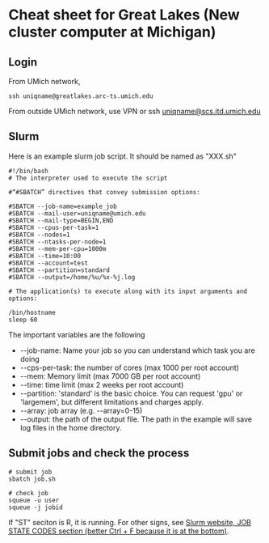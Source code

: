 # Cheat sheet for Great Lakes (New cluster computer at Michigan)

## Login

From UMich network,
```
ssh uniqname@greatlakes.arc-ts.umich.edu
```
From outside UMich network, use VPN or ssh uniqname@scs.itd.umich.edu

## Slurm

Here is an example slurm job script. It should be named as "XXX.sh"

```
#!/bin/bash
# The interpreter used to execute the script

#“#SBATCH” directives that convey submission options:

#SBATCH --job-name=example_job
#SBATCH --mail-user=uniqname@umich.edu
#SBATCH --mail-type=BEGIN,END
#SBATCH --cpus-per-task=1
#SBATCH --nodes=1
#SBATCH --ntasks-per-node=1
#SBATCH --mem-per-cpu=1000m 
#SBATCH --time=10:00
#SBATCH --account=test
#SBATCH --partition=standard
#SBATCH --output=/home/%u/%x-%j.log

# The application(s) to execute along with its input arguments and options:

/bin/hostname
sleep 60

```

The important variables are the following
- --job-name: Name your job so you can understand which task you are doing
- --cps-per-task: the number of cores (max 1000 per root account)
- --mem: Memory limit (max 7000 GB per root account)
- --time: time limit (max 2 weeks per root account)
- --partition: 'standard' is the basic choice. You can request 'gpu' or 'largemem', but different limitations and charges apply.
- --array: job array (e.g. --array=0-15)
- --output: the path of the output file. The path in the example will save log files in the home directory.


## Submit jobs and check the process

```
# submit job
sbatch job.sh

# check job
squeue -u user 
squeue -j jobid 
```

If "ST" seciton is R, it is running. For other signs, see [Slurm website, JOB STATE CODES section 
(better Ctrl + F because it is at the bottom)](https://slurm.schedmd.com/squeue.html).



